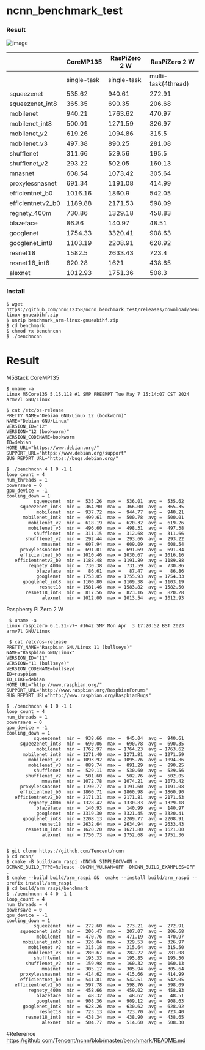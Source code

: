 # ncnn_benchmark_test

### Result

![image](https://github.com/nnn112358/ncnn_benchmark_test/assets/27625496/b474dd3b-6394-4f55-bc64-2ac12b86d664)


|| CoreMP135|RasPiZero 2 W|RasPiZero 2 W |
| ------------- | ------------- |------------- |------------- |
||  single-task| single-task|  multi-task(4thread)|
|squeezenet|535.62|940.61|272.91|
|squeezenet_int8|365.35|690.35|206.68|
|mobilenet|940.21|1763.62|470.97|
|mobilenet_int8|500.01|1271.59|326.97|
|mobilenet_v2|619.26|1094.86|315.5|
|mobilenet_v3|497.38|890.25|281.08|
|shufflenet|311.66|529.56|195.5|
|shufflenet_v2|293.22|502.05|160.13|
|mnasnet|608.54|1073.42|305.64|
|proxylessnasnet|691.34|1191.08|414.99|
|efficientnet_b0|1016.16|1860.9|542.05|
|efficientnetv2_b0|1189.88|2171.53|598.09|
|regnety_400m|730.86|1329.18|458.83|
|blazeface|86.86|140.97|48.51|
|googlenet|1754.33|3320.41|908.63|
|googlenet_int8|1103.19|2208.91|628.92|
|resnet18|1582.5|2633.43|723.4|
|resnet18_int8|820.28|1621|438.65|
|alexnet|1012.93|1751.36|508.3|



### Install 
 ```
$ wget https://github.com/nnn112358/ncnn_benchmark_test/releases/download/benchmark_arm/benchmark_arm-linux-gnueabihf.zip
 $ unzip benchmark_arm-linux-gnueabihf.zip
 $ cd benchmark
 $ chmod +x benchncnn
 $ ./benchncnn
```

# Result 

M5Stack CoreMP135

```
$ uname -a
Linux M5Core135 5.15.118 #1 SMP PREEMPT Tue May 7 15:14:07 CST 2024 armv7l GNU/Linux

$ cat /etc/os-release
PRETTY_NAME="Debian GNU/Linux 12 (bookworm)"
NAME="Debian GNU/Linux"
VERSION_ID="12"
VERSION="12 (bookworm)"
VERSION_CODENAME=bookworm
ID=debian
HOME_URL="https://www.debian.org/"
SUPPORT_URL="https://www.debian.org/support"
BUG_REPORT_URL="https://bugs.debian.org/"

$ ./benchncnn 4 1 0 -1 1
loop_count = 4
num_threads = 1
powersave = 0
gpu_device = -1
cooling_down = 1
          squeezenet  min =  535.26  max =  536.01  avg =  535.62
     squeezenet_int8  min =  364.90  max =  366.00  avg =  365.35
           mobilenet  min =  937.72  max =  944.77  avg =  940.21
      mobilenet_int8  min =  499.61  max =  500.78  avg =  500.01
        mobilenet_v2  min =  618.19  max =  620.32  avg =  619.26
        mobilenet_v3  min =  496.60  max =  498.31  avg =  497.38
          shufflenet  min =  311.15  max =  312.68  avg =  311.66
       shufflenet_v2  min =  292.44  max =  293.66  avg =  293.22
             mnasnet  min =  607.94  max =  609.09  avg =  608.54
     proxylessnasnet  min =  691.01  max =  691.69  avg =  691.34
     efficientnet_b0  min = 1010.46  max = 1030.67  avg = 1016.16
   efficientnetv2_b0  min = 1188.48  max = 1191.89  avg = 1189.88
        regnety_400m  min =  730.38  max =  731.59  avg =  730.86
           blazeface  min =   86.61  max =   87.47  avg =   86.86
           googlenet  min = 1753.05  max = 1755.93  avg = 1754.33
      googlenet_int8  min = 1100.80  max = 1109.38  avg = 1103.19
            resnet18  min = 1581.46  max = 1583.82  avg = 1582.50
       resnet18_int8  min =  817.56  max =  823.16  avg =  820.28
             alexnet  min = 1012.00  max = 1013.54  avg = 1012.93

```
Raspberry Pi Zero 2 W

```
 $ uname -a
Linux raspizero 6.1.21-v7+ #1642 SMP Mon Apr  3 17:20:52 BST 2023 armv7l GNU/Linux

 $ cat /etc/os-release
PRETTY_NAME="Raspbian GNU/Linux 11 (bullseye)"
NAME="Raspbian GNU/Linux"
VERSION_ID="11"
VERSION="11 (bullseye)"
VERSION_CODENAME=bullseye
ID=raspbian
ID_LIKE=debian
HOME_URL="http://www.raspbian.org/"
SUPPORT_URL="http://www.raspbian.org/RaspbianForums"
BUG_REPORT_URL="http://www.raspbian.org/RaspbianBugs"

$ ./benchncnn 4 1 0 -1 1
loop_count = 4
num_threads = 1
powersave = 0
gpu_device = -1
cooling_down = 1
          squeezenet  min =  938.66  max =  945.04  avg =  940.61
     squeezenet_int8  min =  690.06  max =  690.78  avg =  690.35
           mobilenet  min = 1762.97  max = 1764.23  avg = 1763.62
      mobilenet_int8  min = 1271.40  max = 1271.81  avg = 1271.59
        mobilenet_v2  min = 1093.92  max = 1095.76  avg = 1094.86
        mobilenet_v3  min =  889.74  max =  891.29  avg =  890.25
          shufflenet  min =  529.11  max =  530.60  avg =  529.56
       shufflenet_v2  min =  501.60  max =  502.76  avg =  502.05
             mnasnet  min = 1072.78  max = 1074.21  avg = 1073.42
     proxylessnasnet  min = 1190.77  max = 1191.60  avg = 1191.08
     efficientnet_b0  min = 1860.71  max = 1860.98  avg = 1860.90
   efficientnetv2_b0  min = 2171.31  max = 2171.81  avg = 2171.53
        regnety_400m  min = 1328.42  max = 1330.83  avg = 1329.18
           blazeface  min =  140.93  max =  140.99  avg =  140.97
           googlenet  min = 3319.30  max = 3321.45  avg = 3320.41
      googlenet_int8  min = 2208.13  max = 2209.77  avg = 2208.91
            resnet18  min = 2632.64  max = 2634.94  avg = 2633.43
       resnet18_int8  min = 1620.20  max = 1621.80  avg = 1621.00
             alexnet  min = 1750.73  max = 1752.68  avg = 1751.36


$ git clone https://github.com/Tencent/ncnn
$ cd ncnn/
$ cmake -B build/arm_raspi -DNCNN_SIMPLEOCV=ON -DCMAKE_BUILD_TYPE=Release -DNCNN_VULKAN=OFF -DNCNN_BUILD_EXAMPLES=OFF .
$ cmake --build build/arm_raspi &&  cmake --install build/arm_raspi --prefix install/arm_raspi
$ cd build/arm_raspi/benchmark
$ ./benchncnn 4 4 0 -1 1
loop_count = 4
num_threads = 4
powersave = 0
gpu_device = -1
cooling_down = 1
          squeezenet  min =  272.60  max =  273.21  avg =  272.91
     squeezenet_int8  min =  206.47  max =  207.07  avg =  206.68
           mobilenet  min =  470.76  max =  471.19  avg =  470.97
      mobilenet_int8  min =  326.04  max =  329.53  avg =  326.97
        mobilenet_v2  min =  315.18  max =  315.64  avg =  315.50
        mobilenet_v3  min =  280.67  max =  282.22  avg =  281.08
          shufflenet  min =  195.33  max =  195.85  avg =  195.50
       shufflenet_v2  min =  159.98  max =  160.32  avg =  160.13
             mnasnet  min =  305.17  max =  305.94  avg =  305.64
     proxylessnasnet  min =  414.62  max =  415.66  avg =  414.99
     efficientnet_b0  min =  541.81  max =  542.51  avg =  542.05
   efficientnetv2_b0  min =  597.78  max =  598.76  avg =  598.09
        regnety_400m  min =  458.66  max =  459.02  avg =  458.83
           blazeface  min =   48.32  max =   48.62  avg =   48.51
           googlenet  min =  908.36  max =  909.12  avg =  908.63
      googlenet_int8  min =  628.26  max =  630.62  avg =  628.92
            resnet18  min =  723.13  max =  723.70  avg =  723.40
       resnet18_int8  min =  438.34  max =  438.90  avg =  438.65
             alexnet  min =  504.77  max =  514.60  avg =  508.30

```

#Reference
https://github.com/Tencent/ncnn/blob/master/benchmark/README.md
